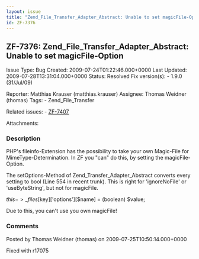 ```yaml
---
layout: issue
title: "Zend_File_Transfer_Adapter_Abstract: Unable to set magicFile-Option"
id: ZF-7376
---
```


ZF-7376: Zend\_File\_Transfer\_Adapter\_Abstract: Unable to set magicFile-Option
--------------------------------------------------------------------------------

 Issue Type: Bug Created: 2009-07-24T01:22:46.000+0000 Last Updated: 2009-07-28T13:31:04.000+0000 Status: Resolved Fix version(s): - 1.9.0 (31/Jul/09)
 
 Reporter:  Matthias Krauser (matthias.krauser)  Assignee:  Thomas Weidner (thomas)  Tags: - Zend\_File\_Transfer
 
 Related issues: - [ZF-7407](/issues/browse/ZF-7407)
 
 Attachments: 
### Description

PHP's fileinfo-Extension has the possibility to take your own Magic-File for MimeType-Determination. In ZF you "can" do this, by setting the magicFile-Option.

The setOptions-Method of Zend\_Transfer\_Adapter\_Abstract converts every setting to bool (Line 554 in recent trunk). This is right for 'ignoreNoFile' or 'useByteString', but not for magicFile.

$this->\_files[$key]['options'][$name] = (boolean) $value;

Due to this, you can't use you own magicFile!

 

 

### Comments

Posted by Thomas Weidner (thomas) on 2009-07-25T10:50:14.000+0000

Fixed with r17075

 

 